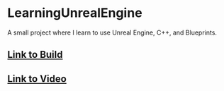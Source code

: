 # LearningUnrealEngine
 A small project where I learn to use Unreal Engine, C++, and Blueprints.
## [Link to Build](https://drive.google.com/file/d/1D7xp0Vnq9dN5F3nK7xIefPi9KwDRFkJv/view?usp=sharing "Google Drive Link")
## [Link to Video](https://youtu.be/KctPKwyAfWY "YouTube Video")
